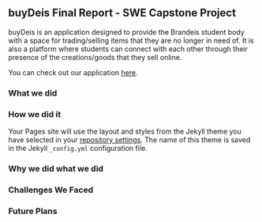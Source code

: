 ## buyDeis Final Report - SWE Capstone Project

buyDeis is an application designed to provide the Brandeis student body with a space for trading/selling items that they are no longer in need of. It is also a platform where students can connect with each other through their presence of the creations/goods that they sell online. 

You can check out our application [here](https://buydeis.herokuapp.com/).


### **What we did**



### **How we did it**

Your Pages site will use the layout and styles from the Jekyll theme you have selected in your [repository settings](https://github.com/fjj14/Resource_Matching/settings/pages). The name of this theme is saved in the Jekyll `_config.yml` configuration file.

### **Why we did what we did**



### **Challenges We Faced**



### **Future Plans**

